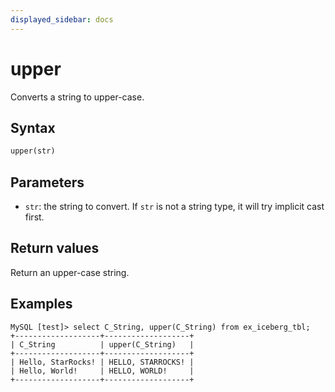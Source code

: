 ```yaml
---
displayed_sidebar: docs
---
```


# upper

Converts a string to upper-case.

## Syntax

```haskell
upper(str)
```

## Parameters

- `str`: the string to convert. If `str` is not a string type, it will try implicit cast first.

## Return values

Return an upper-case string.

## Examples

```plaintext
MySQL [test]> select C_String, upper(C_String) from ex_iceberg_tbl;
+-------------------+-------------------+
| C_String          | upper(C_String)   |
+-------------------+-------------------+
| Hello, StarRocks! | HELLO, STARROCKS! |
| Hello, World!     | HELLO, WORLD!     |
+-------------------+-------------------+
```
